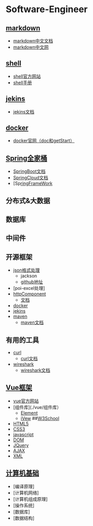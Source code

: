 # Software-Engineer
## [markdown](./markdown)
- [markdown中文文档](https://markdown-zh.readthedocs.io/en/latest/blockelements/)
- [markdown中文网](http://markdown.p2hp.com/basic-syntax/)
## [shell](./shell)
- [shell官方网站](https://www.shell.com/)
- [shell手册](http://shouce.jb51.net/shell/)
## [jekins](./jekins)
- [jekins文档](https://www.jenkins.io/zh/doc/)
## [docker](./docker)
- [docker官网（doc和getStart）](https://www.docker.com/) 
## [Spring全家桶](./spring)
- [SpringBoot文档](https://docs.spring.io/spring-boot/docs/current/reference/html/)
- [SpringCloud文档](https://docs.spring.io/spring-cloud/docs/current/reference/html/)
- [Sp[ringFrameWork](https://docs.spring.io/spring-framework/docs/current/reference/html/)
## 分布式&大数据
## 数据库
## 中间件
## 开源框架
  - [json格式处理](./jackson)
    - jackson   
    - [github地址](https://github.com/FasterXML/jackson-docs) 
  - [poi-excel处理]
  - [httpComponent](./httpComponent)
    - [文档](http://hc.apache.org/)   
  - [docker](./docker)
  - [jekins](./jekins)
  - [maven](./maven)
    - [maven文档]() 
## 有用的工具
  - [curl](./curl)
    - [curl文档](https://curl.se/)
  - [wireshark](./wireshark)
    - [wireshark文档](https://www.wireshark.org/docs/)  
## [Vue框架](./vue)
- [vue官方网站](https://cn.vuejs.org/v2/api/)
- [组件库](./vue/组件库）
  -  [Element](https://element-plus.gitee.io/#/zh-CN/guide/design)
  -  [iVew](http://v1.iviewui.com/)
##[W3School](./W3)
- [HTML5](./W3/HTML5)
- [CSS3](./W3/CSS3)
- [javascript](./w3/javascript)
- [DOM](./w3/DOM)
- [JQuery](./w3/jQUery)
- [AJAX](./w3/AJAX)
- [XML](./w3/XML)
## [计算机基础](./计算机基础)
- [编译原理]
- [计算机网络]
- [计算机组成原理]
- [操作系统]
- [数据库]
- [数据结构]
